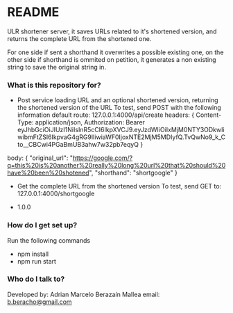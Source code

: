 # README #

ULR shortener server, it saves URLs related to it's shortened version, and returns the complete URL from the shortened one.

For one side if sent a shorthand it overwrites a possible existing one, on the other side if shorthand is ommited on petition, it generates a non existing string to save the original string in.

### What is this repository for? ###

* Post service loading URL and an optional shortened version, returning the shortened version of the URL
To test, send POST with the following information
default route: 127.0.0.1:4000/api/create
headers: {
  Content-Type: application/json,
  Authorization: Bearer eyJhbGciOiJIUzI1NiIsInR5cCI6IkpXVCJ9.eyJzdWIiOiIxMjM0NTY3ODkwIiwibmFtZSI6IkpvaG4gRG9lIiwiaWF0IjoxNTE2MjM5MDIyfQ.TvQwNo9_k_Cto__CBCwi4PGaBmUB3ahw7w32pb7eqyQ
}

body: {
	"original_url": "https://google.com/?q=this%20is%20another%20really%20long%20url%20that%20should%20have%20been%20shotened",
	"shorthand": "shortgoogle"
}

* Get the complete URL from the shortened version
To test, send GET to: 127.0.0.1:4000/shortgoogle

* 1.0.0

### How do I get set up? ###

Run the following commands
* npm install 
* npm run start

### Who do I talk to? ###

Developed by: Adrian Marcelo Berazaín Mallea
email: b.beracho@gmail.com
